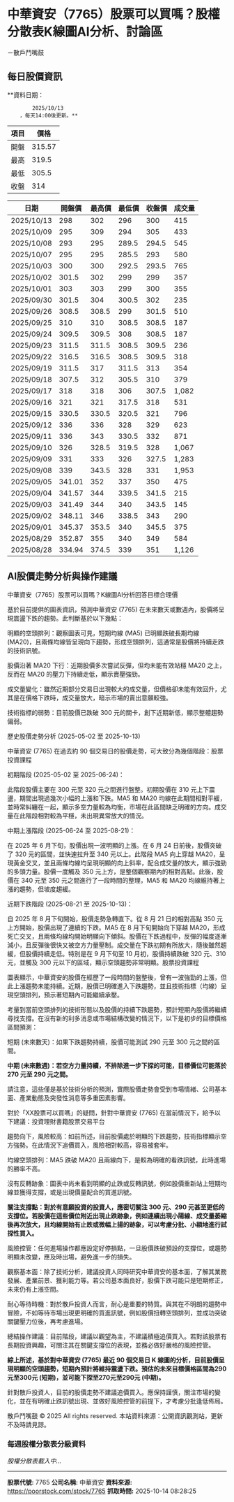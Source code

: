 # 中華資安（7765）股票可以買嗎？股權分散表K線圖AI分析、討論區
－散戶鬥嘴鼓

## 每日股價資訊

**資料日期：
        
            2025/10/13
        ，每天14:00後更新。**

| 項目 | 價格 |
|------|------|
| 開盤 | 315.57 |
| 最高 | 319.5 |
| 最低 | 305.5 |
| 收盤 | 314 |

| 日期 | 開盤價 | 最高價 | 最低價 | 收盤價 | 成交量 |
|------|--------|--------|--------|--------|--------|
| 2025/10/13 | 298 | 302 | 296 | 300 | 415 |
| 2025/10/09 | 295 | 309 | 294 | 305 | 433 |
| 2025/10/08 | 293 | 295 | 289.5 | 294.5 | 545 |
| 2025/10/07 | 295 | 295 | 285.5 | 293 | 580 |
| 2025/10/03 | 300 | 300 | 292.5 | 293.5 | 765 |
| 2025/10/02 | 301.5 | 302 | 299 | 299 | 357 |
| 2025/10/01 | 303 | 303 | 299 | 300 | 355 |
| 2025/09/30 | 301.5 | 304 | 300.5 | 302 | 235 |
| 2025/09/26 | 308.5 | 308.5 | 299 | 301.5 | 510 |
| 2025/09/25 | 310 | 310 | 308.5 | 308.5 | 187 |
| 2025/09/24 | 309.5 | 309.5 | 308 | 308.5 | 187 |
| 2025/09/23 | 311.5 | 311.5 | 308.5 | 309.5 | 236 |
| 2025/09/22 | 316.5 | 316.5 | 308.5 | 309.5 | 318 |
| 2025/09/19 | 311.5 | 317 | 311.5 | 313 | 354 |
| 2025/09/18 | 307.5 | 312 | 305.5 | 310 | 379 |
| 2025/09/17 | 318 | 318 | 306 | 307.5 | 1,082 |
| 2025/09/16 | 321 | 321 | 317.5 | 318 | 531 |
| 2025/09/15 | 330.5 | 330.5 | 320.5 | 321 | 796 |
| 2025/09/12 | 336 | 336 | 328 | 329 | 623 |
| 2025/09/11 | 336 | 343 | 330.5 | 332 | 871 |
| 2025/09/10 | 326 | 328.5 | 319.5 | 328 | 1,067 |
| 2025/09/09 | 331 | 333 | 326 | 327.5 | 1,283 |
| 2025/09/08 | 339 | 343.5 | 328 | 331 | 1,953 |
| 2025/09/05 | 341.01 | 352 | 337 | 350 | 475 |
| 2025/09/04 | 341.57 | 344 | 339.5 | 341.5 | 215 |
| 2025/09/03 | 341.49 | 344 | 340 | 343.5 | 145 |
| 2025/09/02 | 348.11 | 346 | 338.5 | 343 | 290 |
| 2025/09/01 | 345.37 | 353.5 | 340 | 345.5 | 375 |
| 2025/08/29 | 352.87 | 355 | 340 | 349 | 584 |
| 2025/08/28 | 334.94 | 374.5 | 339 | 351 | 1,126 |

## AI股價走勢分析與操作建議

中華資安（7765）股票可以買嗎？K線圖AI分析回答目標合理價

基於目前提供的圖表資訊，預測中華資安 (7765) 在未來數天或數週內，股價將呈現震盪下跌的趨勢。此判斷基於以下幾點：

明顯的空頭排列：觀察圖表可見，短期均線 (MA5) 已明顯跌破長期均線 (MA20)，且兩條均線皆呈現向下趨勢，形成空頭排列，這通常是股價將持續走跌的技術訊號。

股價沿著 MA20 下行：近期股價多次嘗試反彈，但均未能有效站穩 MA20 之上，反而在 MA20 的壓力下持續走低，顯示賣壓強勁。

成交量變化：雖然近期部分交易日出現較大的成交量，但價格卻未能有效回升，尤其是在價格下跌時，成交量放大，暗示市場的賣出意願較強。

技術指標的弱勢：目前股價已跌破 300 元的關卡，創下近期新低，顯示整體趨勢偏弱。

歷史股價走勢分析 (2025-05-02 至 2025-10-13)

中華資安 (7765) 在過去約 90 個交易日的股價走勢，可大致分為幾個階段：股票投資課程

初期階段 (2025-05-02 至 2025-06-24)：

此階段股價主要在 300 元至 320 元之間進行盤整。初期股價在 310 元上下震盪，期間出現過幾次小幅的上漲和下跌。MA5 和 MA20 均線在此期間相對平緩，並時常糾纏在一起，顯示多空力量較為均衡，市場在此區間缺乏明確的方向。成交量在此階段相對較為平穩，未出現異常放大的情況。

中期上漲階段 (2025-06-24 至 2025-08-21)：

在 2025 年 6 月下旬，股價出現一波明顯的上漲。在 6 月 24 日前後，股價突破了 320 元的區間，並快速拉升至 340 元以上。此階段 MA5 向上穿越 MA20，呈現黃金交叉，並且兩條均線均呈現明顯的向上斜率，配合成交量的放大，顯示強勁的多頭力量。股價一度觸及 350 元上方，是整個觀察期內的相對高點。此後，股價在 340 元至 350 元之間進行了一段時間的整理，MA5 和 MA20 均線維持著上漲的趨勢，但坡度趨緩。

近期下跌階段 (2025-08-21 至 2025-10-13)：

自 2025 年 8 月下旬開始，股價走勢急轉直下。從 8 月 21 日的相對高點 350 元上方開始，股價出現了連續的下跌。MA5 在 8 月下旬開始向下穿越 MA20，形成死亡交叉，且兩條均線均開始明顯向下傾斜。股價在下跌過程中，反彈的幅度逐漸減小，且反彈後很快又被空方力量壓制。成交量在下跌初期有所放大，隨後雖然趨緩，但股價持續走低。特別是在 9 月下旬至 10 月初，股價持續跌破 320 元、310 元，並觸及 300 元以下的區域，顯示空頭趨勢非常明顯。股票投資課程

圖表顯示，中華資安的股價在經歷了一段時間的盤整後，曾有一波強勁的上漲，但此上漲趨勢未能持續。近期，股價已明確進入下跌趨勢，並且技術指標（均線）呈現空頭排列，預示著短期內可能繼續承壓。

考量到當前空頭排列的技術形態以及股價的持續下跌趨勢，預計短期內股價將繼續尋找支撐。在沒有新的利多消息或市場結構改變的情況下，以下是初步的目標價格區間預測：

短期 (未來數天)：如果下跌趨勢持續，股價可能測試 290 元至 300 元之間的區間。

**中期 (未來數週)：若空方力量持續，不排除進一步下探的可能，目標價位可能落於 270 元至 290 元之間。**

請注意，這些僅是基於技術分析的預測，實際股價走勢會受到市場情緒、公司基本面、產業動態及突發性消息等多重因素影響。

對於「XX股票可以買嗎」的疑問，針對中華資安 (7765) 在當前情況下，給予以下建議：投資理財書籍股票交易平台

趨勢向下，風險較高：如前所述，目前股價處於明顯的下跌趨勢，技術指標顯示空方強勢。在此情況下追價買入，風險相對較高，容易被套牢。

均線空頭排列：MA5 跌破 MA20 且兩線向下，是較為明確的看跌訊號，此時進場的勝率不高。

沒有反轉跡象：圖表中尚未看到明顯的止跌或反轉訊號，例如股價重新站上短期均線並獲得支撐，或是出現價量配合的買進訊號。

**關注支撐點：對於有意願投資的投資人，應密切關注 300 元、290 元甚至更低的支撐位。若股價在這些價位附近出現止跌跡象，例如連續出現小陽線、成交量萎縮後再次放大，且均線開始有止跌或微幅上揚的跡象，可以考慮分批、小額地進行試探性買入。**

風險控管：任何進場操作都應設定好停損點，一旦股價跌破預設的支撐位，或趨勢明顯未改變，應及時出場，避免進一步的損失。

觀察基本面：除了技術分析，建議投資人同時研究中華資安的基本面，了解其業務發展、產業前景、獲利能力等。若公司基本面良好，股價下跌可能只是短期修正，未來仍有上漲空間。

耐心等待時機：對於散戶投資人而言，耐心是重要的特質。與其在不明朗的趨勢中冒險，不如等待市場出現更明確的買進訊號，例如股價扭轉空頭排列，並成功突破關鍵壓力位後，再考慮進場。

總結操作建議：目前階段，建議以觀望為主，不建議積極追價買入。若對該股票有長期投資興趣，可關注其在關鍵支撐位的表現，並務必做好嚴格的風險控管。

**綜上所述，基於對中華資安 (7765) 最近 90 個交易日 K 線圖的分析，目前股價呈現明顯的空頭趨勢，短期內預計將維持震盪下跌。預估的未來目標價格區間為290元至300元 (短期)，並可能下探至270元至290元 (中期)。**

針對散戶投資人，目前的股價走勢不建議追價買入。應保持謹慎，關注市場的變化，並在有明確止跌訊號出現、並做好風險控管的前提下，才考慮分批逢低佈局。

散戶鬥嘴鼓 © 2025 All rights reserved. 本站資料來源：公開資訊觀測站，更新不及時請見諒。

### 每週股權分散表分級資料

*股權分散表載入中...*

---

**股票代號:** 7765
**公司名稱:** 中華資安
**資料來源:** https://poorstock.com/stock/7765
**抓取時間:** 2025-10-14 08:28:25
